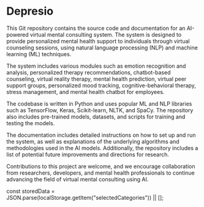# Depresio

This Git repository contains the source code and documentation for an AI-powered virtual mental consulting system. The system is designed to provide personalized mental health support to individuals through virtual counseling sessions, using natural language processing (NLP) and machine learning (ML) techniques.

The system includes various modules such as emotion recognition and analysis, personalized therapy recommendations, chatbot-based counseling, virtual reality therapy, mental health prediction, virtual peer support groups, personalized mood tracking, cognitive-behavioral therapy, stress management, and mental health chatbot for employees.

The codebase is written in Python and uses popular ML and NLP libraries such as TensorFlow, Keras, Scikit-learn, NLTK, and SpaCy. The repository also includes pre-trained models, datasets, and scripts for training and testing the models.

The documentation includes detailed instructions on how to set up and run the system, as well as explanations of the underlying algorithms and methodologies used in the AI models. Additionally, the repository includes a list of potential future improvements and directions for research.

Contributions to this project are welcome, and we encourage collaboration from researchers, developers, and mental health professionals to continue advancing the field of virtual mental consulting using AI.

const storedData =
JSON.parse(localStorage.getItem("selectedCategories")) || [];
